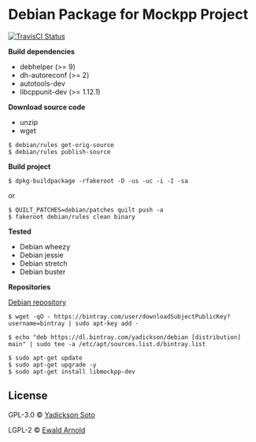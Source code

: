 # Debian Package for Mockpp Project

[![TravisCI Status][travis-image]][travis-url]

**Build dependencies**

- debhelper (>= 9)
- dh-autoreconf (>= 2)
- autotools-dev
- libcppunit-dev (>= 1.12.1)

**Download source code**

- unzip
- wget

```
$ debian/rules get-orig-source
$ debian/rules publish-source
```

**Build project**

```
$ dpkg-buildpackage -rfakeroot -D -us -uc -i -I -sa
```
or
```
$ QUILT_PATCHES=debian/patches quilt push -a
$ fakeroot debian/rules clean binary
```

**Tested**

- Debian wheezy
- Debian jessie
- Debian stretch
- Debian buster

**Repositories**

[Debian repository](https://bintray.com/yadickson/debian)

```
$ wget -qO - https://bintray.com/user/downloadSubjectPublicKey?username=bintray | sudo apt-key add -
```
```
$ echo "deb https://dl.bintray.com/yadickson/debian [distribution] main" | sudo tee -a /etc/apt/sources.list.d/bintray.list
```
```
$ sudo apt-get update
$ sudo apt-get upgrade -y
$ sudo apt-get install libmockpp-dev
```

## License

GPL-3.0 © [Yadickson Soto](https://github.com/yadickson)

LGPL-2 © [Ewald Arnold](http://sourceforge.net/projects/mockpp/)

[travis-image]: https://api.travis-ci.org/yadickson/mockpp-debs.svg?branch=master
[travis-url]: https://travis-ci.org/yadickson/mockpp-debs

